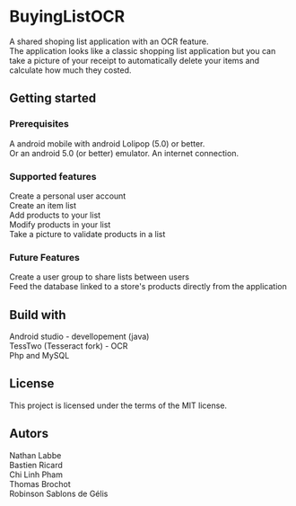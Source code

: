 # BuyingListOCR
A shared shoping list application with an OCR feature.  
The application looks like a classic shopping list application but you can take a picture of your receipt to automatically delete your items and calculate how much they costed.
## Getting started
### Prerequisites
A android mobile with android Lolipop (5.0) or better.  
Or an android 5.0 (or better) emulator.
An internet connection.
### Supported features
Create a personal user account  
Create an item list  
Add products to your list  
Modify products in your list  
Take a picture to validate products in a list  
### Future Features
Create a user group to share lists between users  
Feed the database linked to a store's products directly from the application
## Build with
Android studio - devellopement (java)  
TessTwo (Tesseract fork) - OCR  
Php and MySQL
## License
This project is licensed under the terms of the MIT license.
## Autors
Nathan Labbe  
Bastien Ricard  
Chi Linh Pham  
Thomas Brochot  
Robinson Sablons de Gélis  

